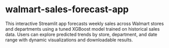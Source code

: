 # walmart-sales-forecast-app
This interactive Streamlit app forecasts weekly sales across Walmart stores and departments using a tuned XGBoost model trained on historical sales data. Users can explore predicted trends by store, department, and date range with dynamic visualizations and downloadable results.
